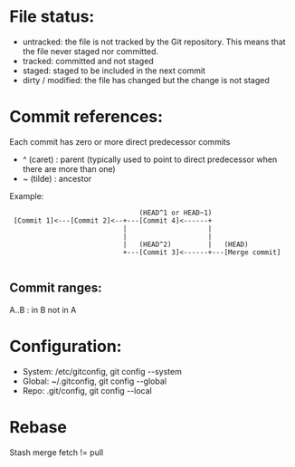 # File status:
* untracked: the file is not tracked by the Git repository. This means that the file never staged nor committed.
* tracked: committed and not staged
* staged: staged to be included in the next commit
* dirty / modified: the file has changed but the change is not staged

# Commit references:

Each commit has zero or more direct predecessor commits
* ^ (caret) : parent  (typically used to point to direct predecessor when there are more than one)
* ~ (tilde) : ancestor

Example:
```
                                (HEAD^1 or HEAD~1)
 [Commit 1]<---[Commit 2]<--+---[Commit 4]<------+
                            |                    |
                            |                    |
                            |   (HEAD^2)         |   (HEAD)
                            +---[Commit 3]<------+---[Merge commit]
                                
```
## Commit ranges:
A..B  : in B not in A

# Configuration:
* System: /etc/gitconfig,  git config --system
* Global: ~/.gitconfig, git config --global
* Repo: .git/config, git config --local

# Rebase
Stash
merge
fetch != pull
